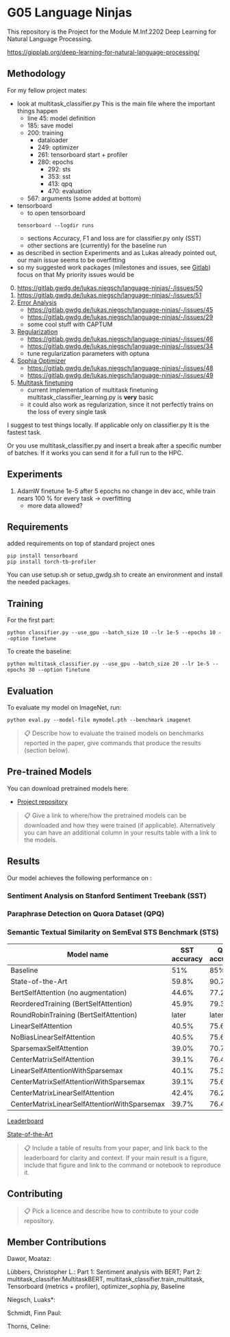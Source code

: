 # G05 Language Ninjas

This repository is the Project for the Module M.Inf.2202 Deep Learning for Natural Language Processing.

https://gipplab.org/deep-learning-for-natural-language-processing/


## Methodology
For my fellow project mates:
- look at multitask_classifier.py This is the main file where the important things happen
    - line 45: model definition
    - 185: save model
    - 200: training
        - dataloader
        - 249: optimizer
        - 261: tensorboard start + profiler
        - 280: epochs
            - 292: sts
            - 353: sst
            - 413: qpq
            - 470: evaluation
    - 567: arguments (some added at bottom)
- tensorboard
    - to open tensorboard
    ```
    tensorboard --logdir runs
    ```
    - sections Accuracy, F1 and loss are for classifier.py only (SST)
    - other sections are (currently) for the baseline run
- as described in section Experiments and as Lukas already pointed out, our main issue seems to be overfitting
- so my suggested work packages (milestones and issues, see [Gitlab](https://gitlab.gwdg.de/lukas.niegsch/language-ninjas/-/milestones)) focus on that
My priority issues would be
0. https://gitlab.gwdg.de/lukas.niegsch/language-ninjas/-/issues/50
0. https://gitlab.gwdg.de/lukas.niegsch/language-ninjas/-/issues/51
1. [Error Analysis](https://gitlab.gwdg.de/lukas.niegsch/language-ninjas/-/milestones/6#tab-issues)
    - https://gitlab.gwdg.de/lukas.niegsch/language-ninjas/-/issues/45
    - https://gitlab.gwdg.de/lukas.niegsch/language-ninjas/-/issues/29
    - some cool stuff with CAPTUM
2. [Regularization](https://gitlab.gwdg.de/lukas.niegsch/language-ninjas/-/milestones/7#tab-issues) 
    - https://gitlab.gwdg.de/lukas.niegsch/language-ninjas/-/issues/46
    - https://gitlab.gwdg.de/lukas.niegsch/language-ninjas/-/issues/34
    - tune regularization parameters with optuna
3. [Sophia Optimizer](https://gitlab.gwdg.de/lukas.niegsch/language-ninjas/-/milestones/9#tab-issues)
    - https://gitlab.gwdg.de/lukas.niegsch/language-ninjas/-/issues/48
    - https://gitlab.gwdg.de/lukas.niegsch/language-ninjas/-/issues/49
4. [Multitask finetuning](https://gitlab.gwdg.de/lukas.niegsch/language-ninjas/-/milestones/10#tab-issues)
    - current implementation of multitask finetuning multitask_classifier_learning.py is **very** basic
    - it could also work as regularization, since it not perfectly trains on the loss of every single task

I suggest to test things locally. If applicable only on classifier.py It is the fastest task. 

Or you use multitask_classifier.py and insert a break after a specific number of batches. If it works you can send it for a full run to the HPC.

## Experiments
1. AdamW finetune 1e-5
after 5 epochs no change in dev acc, while train nears 100 % for every task
-> overfitting
    - more data allowed?
## Requirements

added requirements on top of standard project ones

```setup
pip install tensorboard
pip install torch-tb-profiler
```

You can use setup.sh or setup_gwdg.sh to create an environment and install the needed packages.
## Training

For the first part:

```Part 1
python classifier.py --use_gpu --batch_size 10 --lr 1e-5 --epochs 10 --option finetune
```

To create the baseline:
```
python multitask_classifier.py --use_gpu --batch_size 20 --lr 1e-5 --epochs 30 --option finetune
```
## Evaluation

To evaluate my model on ImageNet, run:

```eval
python eval.py --model-file mymodel.pth --benchmark imagenet
```

>📋  Describe how to evaluate the trained models on benchmarks reported in the paper, give commands that produce the results (section below).
## Pre-trained Models

You can download pretrained models here:

- [Project repository](https://github.com/truas/minbert-default-final-project) 

>📋  Give a link to where/how the pretrained models can be downloaded and how they were trained (if applicable).  Alternatively you can have an additional column in your results table with a link to the models.
## Results

Our model achieves the following performance on :

### Sentiment Analysis on Stanford Sentiment Treebank (SST)
### Paraphrase Detection on Quora Dataset (QPQ)

### Semantic Textual Similarity on SemEval STS Benchmark (STS)

| Model name         | SST accuracy | QPQ accuracy | STS correlation |
| ------------------ |---------------- | -------------- | ---
| Baseline                                     |   51% |   85% |   52% |
| State-of-the-Art                             | 59.8% | 90.7% |   93% |
| BertSelfAttention (no augmentation)          | 44.6% | 77.2% | 48.3% |
| ReorderedTraining (BertSelfAttention)        | 45.9% | 79.3% | 49.8% |
| RoundRobinTraining (BertSelfAttention)       | later | later | later |
| LinearSelfAttention                          | 40.5% | 75.6% | 37.8% |
| NoBiasLinearSelfAttention                    | 40.5% | 75.6% | 37.8% |
| SparsemaxSelfAttention                       | 39.0% | 70.7% | 56.8% |
| CenterMatrixSelfAttention                    | 39.1% | 76.4% | 43.4% |
| LinearSelfAttentionWithSparsemax             | 40.1% | 75.3% | 40.8% |
| CenterMatrixSelfAttentionWithSparsemax       | 39.1% | 75.6% | 40.4% |
| CenterMatrixLinearSelfAttention              | 42.4% | 76.2% | 42.4% |
| CenterMatrixLinearSelfAttentionWithSparsemax | 39.7% | 76.4% | 39.2% |

[Leaderboard](https://docs.google.com/spreadsheets/d/1Bq21J3AnxyHJ9Wb9Ik9OXvtX6O4L2UdVX9Y9sBg7v8M/edit#gid=0)

[State-of-the-Art](https://paperswithcode.com/sota/sentiment-analysis-on-sst-5-fine-grained)

>📋  Include a table of results from your paper, and link back to the leaderboard for clarity and context. If your main result is a figure, include that figure and link to the command or notebook to reproduce it. 

## Contributing

>📋  Pick a licence and describe how to contribute to your code repository. 

## Member Contributions
Dawor, Moataz:

Lübbers, Christopher L.: Part 1: Sentiment analysis with BERT; Part 2: multitask_classifier.MultitaskBERT, multitask_classifier.train_multitask, Tensorboard (metrics  + profiler), optimizer_sophia.py, Baseline

Niegsch, Luaks*:

Schmidt, Finn Paul:

Thorns, Celine:
